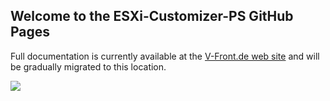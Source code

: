 ## Welcome to the ESXi-Customizer-PS GitHub Pages

Full documentation is currently available at the [V-Front.de web site](https://esxi-customizer-ps.v-front.de) and will be gradually migrated to this location.

<img src="https://bit.ly/2UnnXBo">
